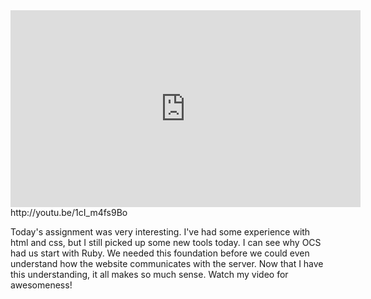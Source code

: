 

<iframe width="560" height="315" src="http://youtu.be/1cI_m4fs9Bo" frameborder="0" allowfullscreen="allowfullscreen"></iframe>
http://youtu.be/1cI_m4fs9Bo

Today's assignment was very interesting. I've had some experience with html and css, but I still picked up some new tools today. I can see why OCS had us start with Ruby. We needed this foundation before we could even understand how the website communicates with the server. Now that I have this understanding, it all makes so much sense. Watch my video for awesomeness!